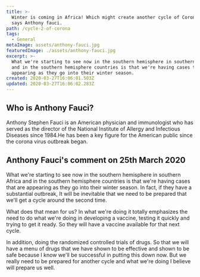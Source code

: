 ```yaml
---
title: >-
  Winter is coming in Africa! Which might create another cycle of Coronavirus,
  says Anthony fauci.
path: /cycle-2-of-corona
tags:
  - General
metaImage: assets/anthony-fauci.jpg
featuredImage: ./assets/anthony-fauci.jpg
excerpt: >-
  What we're starting to see now in the southern hemisphere in southern Africa
  and in the southern hemisphere countries is that we're having cases that are
  appearing as they go into their winter season.
created: 2020-03-27T16:06:01.503Z
updated: 2020-03-27T16:06:02.283Z
---
```

<!--StartFragment-->

## Who is Anthony Fauci?

Anthony Stephen Fauci is an American physician and immunologist who has served as the director of the National Institute of Allergy and Infectious Diseases since 1984.He has been a key figure for the American public since the corona virus outbreak began.

## Anthony Fauci's comment on 25th March 2020

What we're starting to see now in the southern hemisphere in southern Africa and in the southern hemisphere countries is that we're having cases that are appearing as they go into their winter season. In fact, if they have a substantial outbreak, It will be inevitable that we need to be prepared that we'll get a cycle around the second time.

What does that mean for us? In what we're doing it totally emphasizes the need to do what we're doing in developing a vaccine, testing it quickly and trying to get it ready. So they will have a vaccine available for that next cycle.

In addition, doing the randomized controlled trials of drugs. So that we will have a menu of drugs that we have shown to be effective and shown to be safe because I know we'll be successful in putting this down now. But we really need to be prepared for another cycle and what we're doing I believe will prepare us well.



<!--EndFragment-->